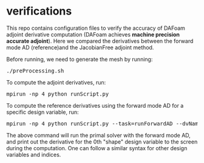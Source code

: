 # verifications

This repo contains configuration files to verify the accuracy of DAFoam adjoint derivative computation (DAFoam achieves **machine precision accurate adjoint**). Here we compared the derivatives between the forward mode AD (reference)and the JacobianFree adjoint method.

Before running, we need to generate the mesh by running:

<pre>
./preProcessing.sh
</pre>

To compute the adjoint derivatives, run:

<pre>
mpirun -np 4 python runScript.py
</pre>

To compute the reference derivatives using the forward mode AD for a specific design variable, run: 

<pre>
mpirun -np 4 python runScript.py --task=runForwardAD --dvName="shape" --seedIndex=0
</pre>

The above command will run the primal solver with the forward mode AD, and print out the derivative for the 0th "shape" design variable to the screen during the computation. One can follow a similar syntax for other design variables and indices.

